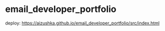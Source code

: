 # email_developer_portfolio

deploy: https://aizushka.github.io/email_developer_portfolio/src/index.html
